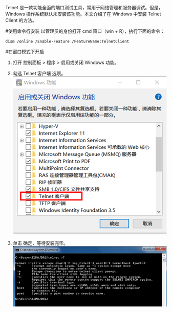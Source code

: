 Telnet 是一款功能全面的端口测试工具，常用于网络管理和服务器调试。但是，Windows 操作系统默认未安装该功能。本文介绍了在 Windows 中安装 Telnet Client 的方法。

#使用命令行安装
以管理员的身份打开 cmd 窗口（win + R），执行下面的命令：

```
dism /online /Enable-Feature /FeatureName:TelnetClient
```

#在窗口模式下开启

1. 打开 控制面板 > 程序 > 启用或关闭 Windows 功能。

2. 勾选 Telnet 客户端 选项。
![telnet](../image/chapter1/1-5-1.png)

3. 单击 确定，等待安装完毕。
![telnet2](../image/chapter1/1-5-2.png)